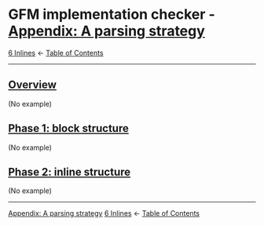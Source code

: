 # GFM implementation checker - [Appendix: A parsing strategy](https://higuma.github.io/github-flabored-markdown/#appendix-a-parsing-strategy)

[6 Inlines](inlines.md)
← [Table of Contents](index.md)

------------------------------------------------------------------------

## [Overview](https://higuma.github.io/github-flabored-markdown/#overview)

(No example)

## [Phase 1: block structure](https://higuma.github.io/github-flabored-markdown/#phase-1-block-structure)

(No example)

## [Phase 2: inline structure](https://higuma.github.io/github-flabored-markdown/#phase-2-inline-structure)

(No example)

------------------------------------------------------------------------

[Appendix: A parsing strategy](appendix-a-parsing-strategy.md)
[6 Inlines](inlines.md)
← [Table of Contents](index.md)
